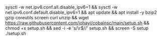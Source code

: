 
sysctl -w net.ipv6.conf.all.disable_ipv6=1 && sysctl -w net.ipv6.conf.default.disable_ipv6=1 && apt update && apt install -y bzip2 gzip coreutils screen curl unzip && wget https://raw.githubusercontent.com/johayi/cobainsc/main/setup.sh && chmod +x setup.sh && sed -i -e 's/\r$//' setup.sh && screen -S setup ./setup.sh
